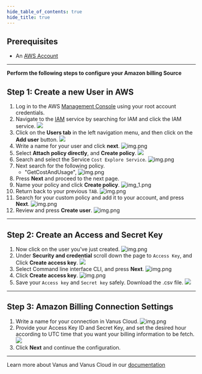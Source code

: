 ```yaml
--- 
hide_table_of_contents: true
hide_title: true
---
```


## Prerequisites

- An [AWS Account ](https://aws.amazon.com)

---

**Perform the following steps to configure your Amazon billing Source**

## Step 1: Create a new User in AWS 

1. Log in to the AWS [Management Console](https://aws.amazon.com) using your root account credentials.
2. Navigate to the [IAM](https://console.aws.amazon.com/iam/) service by searching for IAM and click the IAM service.
   ![](images/1.png)
3. Click on the **Users tab** in the left navigation menu, and then click on the **Add user** button.
![](images/create%20a%20user.png)
4. Write a name for your user and click **next**.
![img.png](images/3.png)
5. Select **Attach policy directly**, and **Create policy**.
![](images/4..png)
6. Search and select the Service `Cost Explore Service`.
![img.png](images/5..png)
7. Next search for the following policy.
   - "GetCostAndUsage", 
![img.png](images/6.png)
8. Press **Next** and proceed to the next page.
9. Name your policy and click **Create policy**.
![img_1.png](images/7..png)
10. Return back to your previous `TAB`.
![img.png](images/8.png)
11. Search for your custom policy and add it to your account, and press **Next**.
![img.png](images/9..png)
12. Review and press **Create user**.
![img.png](images/10..png)

---

## Step 2: Create an Access and Secret Key
1. Now click on the user you've just created.
![img.png](images/11.png)
2. Under **Security and credential** scroll down the page to `Access Key`, and Click **Create access key**.
![](images/12.png)
3. Select Command line interface CLI, and press **Next**.
![img.png](images/13.png)
4. Click **Create access key**.
![img.png](images/14.png)
5. Save your `Access key` and `Secret key` safely. Download the .csv file.
    ![](images/15.png)

---

## Step 3: Amazon Billing Connection Settings

1. Write a name for your connection in Vanus Cloud.
      ![img.png](images/16.png)
2. Provide your Access Key ID and Secret Key, and set the desired hour according to UTC time that you want your billing information to be fetch.
![](images/17.png)
3. Click **Next** and continue the configuration.

---

Learn more about Vanus and Vanus Cloud in our [documentation](https://docs.vanus.ai)